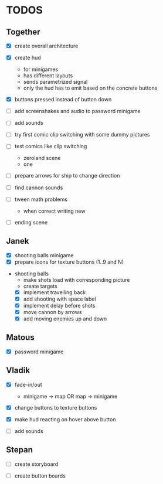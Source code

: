 # TODOS

## Together

- [x] create overall architecture
- [x] create hud
  - for minigames
  - has different layouts
  - sends parametrized signal
  - only the hud has to emit based on the concrete buttons 
- [x] buttons pressed instead of button down

- [ ] add screenshakes and audio to password minigame

- [ ] add sounds

- [ ] try first comic clip switching with some dummy pictures
- [ ] test comics like clip switching
  - zeroland scene
  - one

- [ ] prepare arrows for ship to change direction

- [ ] find cannon sounds

- [ ] tween math problems
  - when correct writing new 

- [ ] ending scene

## Janek

- [x] shooting balls minigame
- [x] prepare icons for texture buttons (1..9 and N)

- shooting balls
  - make shots load with corresponding picture
  - create targets
  - [x] implement travelling back
  - [x] add shooting with space label
  - [x] implement delay before shots
  - [x] move cannon by arrows
  - [x] add moving enemies up and down

## Matous

- [x] password minigame

## Vladik

- [x] fade-in/out
  -  minigame -> map OR map -> minigame

- [x] change buttons to texture buttons
- [x] make hud reacting on hover above button

- [ ] add sounds

## Stepan

- [ ] create storyboard

- [ ] create button boards

